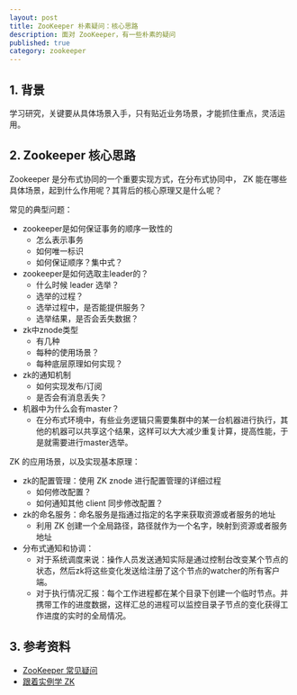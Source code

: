 ```yaml
---
layout: post
title: ZooKeeper 朴素疑问：核心思路
description: 面对 ZooKeeper，有一些朴素的疑问
published: true
category: zookeeper
---
```



## 1. 背景

学习研究，关键要从具体场景入手，只有贴近业务场景，才能抓住重点，灵活运用。

## 2. Zookeeper 核心思路

Zookeeper 是分布式协同的一个重要实现方式，在分布式协同中， ZK 能在哪些具体场景，起到什么作用呢？其背后的核心原理又是什么呢？

常见的典型问题：

* zookeeper是如何保证事务的顺序一致性的
	* 怎么表示事务
	* 如何唯一标识
	* 如何保证顺序？集中式？
* zookeeper是如何选取主leader的？
	* 什么时候 leader 选举？
	* 选举的过程？
	* 选举过程中，是否能提供服务？
	* 选举结果，是否会丢失数据？
* zk中znode类型
	* 有几种
	* 每种的使用场景？
	* 每种底层原理如何实现？
* zk的通知机制
	* 如何实现发布/订阅
	* 是否会有消息丢失？
* 机器中为什么会有master？
	* 在分布式环境中，有些业务逻辑只需要集群中的某一台机器进行执行，其他的机器可以共享这个结果，这样可以大大减少重复计算，提高性能，于是就需要进行master选举。

ZK 的应用场景，以及实现基本原理：

* zk的配置管理：使用 ZK znode 进行配置管理的详细过程
	* 如何修改配置？
	* 如何通知其他 client 同步修改配置？
* zk的命名服务：命名服务是指通过指定的名字来获取资源或者服务的地址
	* 利用 ZK 创建一个全局路径，路径就作为一个名字，映射到资源或者服务地址
* 分布式通知和协调：
	* 对于系统调度来说：操作人员发送通知实际是通过控制台改变某个节点的状态，然后zk将这些变化发送给注册了这个节点的watcher的所有客户端。
	* 对于执行情况汇报：每个工作进程都在某个目录下创建一个临时节点。并携带工作的进度数据，这样汇总的进程可以监控目录子节点的变化获得工作进度的实时的全局情况。

## 3. 参考资料

* [ZooKeeper 常见疑问](http://blog.csdn.net/u013676711/article/details/53842438)
* [跟着实例学 ZK](http://ifeve.com/zookeeper-path-cache/)


[NingG]:    		http://ningg.github.com    "NingG"










